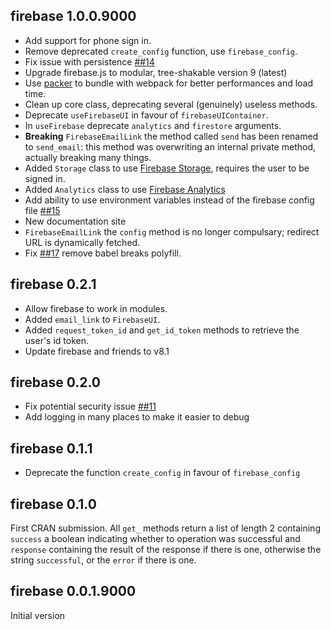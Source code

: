## firebase 1.0.0.9000

- Add support for phone sign in.
- Remove deprecated `create_config` function, use
`firebase_config`.
- Fix issue with persistence 
[##14](https://github.com/JohnCoene/firebase/issues/14)
- Upgrade firebase.js to modular, tree-shakable version 9 (latest)
- Use [packer](https://packer.john-coene.com/) to bundle with
webpack for better performances and load time.
- Clean up core class, deprecating several (genuinely) useless
methods.
- Deprecate `useFirebaseUI` in favour of `firebaseUIContainer`.
- In `useFirebase` deprecate `analytics` and `firestore` arguments.
- **Breaking** `FirebaseEmailLink` the method called `send` has been
renamed to `send_email`: this method was overwriting an internal 
private method, actually breaking many things.
- Added `Storage` class to use 
[Firebase Storage](https://firebase.google.com/docs/storage),
requires the user to be signed in.
- Added `Analytics` class to use 
[Firebase Analytics](https://firebase.google.com/docs/analytics)
- Add ability to use environment variables instead of the firebase
config file
[##15](https://github.com/JohnCoene/firebase/issues/15)
- New documentation site
- `FirebaseEmailLink` the `config` method is no longer compulsary;
redirect URL is dynamically fetched.
- Fix [##17](https://github.com/JohnCoene/firebase/issues/17)
remove babel breaks polyfill.

## firebase 0.2.1

- Allow firebase to work in modules.
- Added `email_link` to `FirebaseUI`.
- Added `request_token_id` and `get_id_token` methods
to retrieve the user's id token.
- Update firebase and friends to v8.1

## firebase 0.2.0

- Fix potential security issue [##11](https://github.com/JohnCoene/firebase/issues/11)
- Add logging in many places to make it easier to debug

## firebase 0.1.1

- Deprecate the function `create_config` in favour of
`firebase_config`

## firebase 0.1.0

First CRAN submission. All `get_` methods return a list of length 2 containing `success` a boolean indicating whether to operation was successful and `response` containing the result of the response if there is one, otherwise the string `successful`, or the `error` if there is one.

## firebase 0.0.1.9000

Initial version
